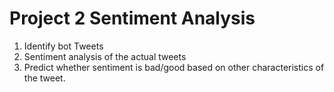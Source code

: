 # Project 2 Sentiment Analysis

1. Identify bot Tweets 
2. Sentiment analysis of the actual tweets 
3. Predict whether sentiment is bad/good based on other characteristics of the tweet.


